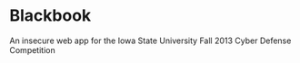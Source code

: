 Blackbook
=========

An insecure web app for the Iowa State University Fall 2013 Cyber Defense Competition
